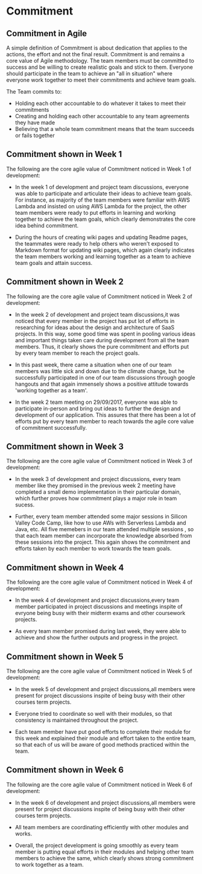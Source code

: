 # Commitment  
## Commitment in Agile  
A simple definition of Commitment is about dedication that applies to the actions, the effort and not the final result. Commitment is and remains a core value of Agile methodology. The team members must be committed to success and be willing to create realistic goals and stick to them. Everyone should participate in the team to achieve an "all in situation" where everyone work together to meet their commitments and achieve team goals.

The Team commits to:
- Holding each other accountable to do whatever it takes to meet their commitments
- Creating and holding each other accountable to any team agreements they have made
- Believing that a whole team commitment means that the team succeeds or fails together

## Commitment shown in Week 1

The following are the core agile value of Commitment noticed in Week 1 of development:

* In the week 1 of development and project team discussions, everyone was able to participate and articulate their ideas to achieve team goals. For instance, as majority of the team members were familiar with AWS Lambda and insisted on using AWS Lambda for the project, the other team members were ready to put efforts in learning and working together to achieve the team goals, which clearly demonstrates the core idea behind commitment.

* During the hours of creating  wiki pages and updating Readme pages, the teammates were ready to help others who weren't exposed to Markdown format for updating wiki pages, which again clearly indicates the team members working and learning together as a team to achieve team goals and attain success.

## Commitment shown in Week 2

The following are the core agile value of Commitment noticed in Week 2 of development:

* In the week 2 of development and project team discussions,it was noticed that every member in the project has put lot of efforts in researching for ideas about the design and architecture of SaaS projects. In this way, some good time was spent in pooling various ideas and important things taken care during development from all the team members. Thus, it clearly shows the pure commitment and efforts put by every team member to reach the project goals.

* In this past week, there came a situation when one of our team members was little sick and down due to the climate change, but he successfully participated in one of our team discussions through google hangouts and that again immensely shows a positive attitude towards 'working together as a team'.

* In the week 2 team meeting on 29/09/2017, everyone was able to participate in-person and bring out ideas to further the design and development of our application. This assures that there has been a lot of efforts put by every team member to reach towards the agile core value of commitment successfully.

## Commitment shown in Week 3

The following are the core agile value of Commitment noticed in Week 3 of development:

* In the week 3 of development and project discussions, every team member like they promised in the previous week 2 meeting have completed a small demo implementation in their particular domain, which further proves how commitment plays a major role in team sucess.

* Further, every team member attended some major sessions in Silicon Valley Code Camp, like how to use AWs with Serverless Lambda and Java, etc. All five memebers in our team attended multiple sessions , so that each team member can incorporate the knowledge absorbed from these sessions into the project. This again shows the commitment and efforts taken by each member to work towards the team goals.

## Commitment shown in Week 4

The following are the core agile value of Commitment noticed in Week 4 of development:

* In the week 4 of development and project discussions,every team member participated in project discussions and meetings inspite of evryone being busy with their midterm exams and other coursework projects.

* As every team member promised during last week, they were able to achieve and show the further outputs and progress in the project.

## Commitment shown in Week 5

The following are the core agile value of Commitment noticed in Week 5 of development:

* In the week 5 of development and project discussions,all members were present for project discussions inspite of being busy with their other courses term projects.

* Everyone tried to coordinate so well with their modules, so that consistency is maintained throughout the project.

* Each team member have put good efforts to complete their module for this week and explained their module and effort taken to the entire team, so that each of us will be aware of good methods practiced within the team.

## Commitment shown in Week 6

The following are the core agile value of Commitment noticed in Week 6 of development:

* In the week 6 of development and project discussions,all members were present for project discussions inspite of being busy with their other courses term projects.

* All team members are coordinating efficiently with other modules and works.

* Overall, the project development is going smoothly as every team member is putting equal efforts in their modules and helping other team members to achieve the same, which clearly shows strong commitment to work together as a team.


